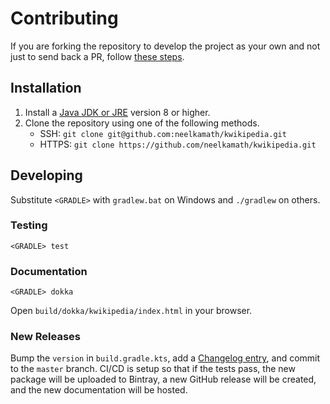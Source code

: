 # Contributing

If you are forking the repository to develop the project as your own and not just to send back a PR, follow [these steps](fork.md).

## Installation

1. Install a [Java JDK or JRE](http://www.oracle.com/technetwork/java/javase/downloads/index.html) version 8 or higher. 
1. Clone the repository using one of the following methods.
    - SSH: `git clone git@github.com:neelkamath/kwikipedia.git`
    - HTTPS: `git clone https://github.com/neelkamath/kwikipedia.git`
    
## Developing

Substitute `<GRADLE>` with `gradlew.bat` on Windows and `./gradlew` on others.

### Testing

`<GRADLE> test`

### Documentation

`<GRADLE> dokka`

Open `build/dokka/kwikipedia/index.html` in your browser.

### New Releases

Bump the `version` in `build.gradle.kts`, add a [Changelog entry](../CHANGELOG.md), and commit to the `master` branch. CI/CD is setup so that if the tests pass, the new package will be uploaded to Bintray, a new GitHub release will be created, and the new documentation will be hosted.